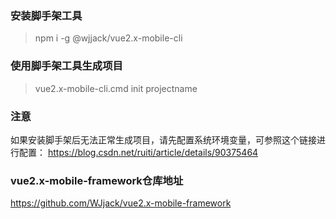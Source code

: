 ### 安装脚手架工具
> npm i -g @wjjack/vue2.x-mobile-cli

### 使用脚手架工具生成项目
> vue2.x-mobile-cli.cmd init projectname

### 注意
如果安装脚手架后无法正常生成项目，请先配置系统环境变量，可参照这个链接进行配置：
<https://blog.csdn.net/ruiti/article/details/90375464>

### vue2.x-mobile-framework仓库地址
<https://github.com/WJjack/vue2.x-mobile-framework>
